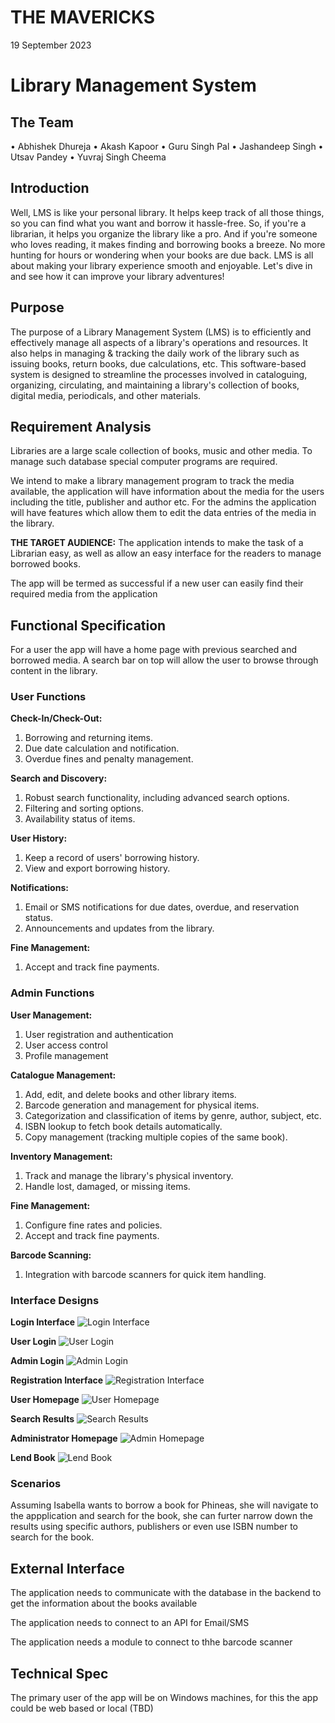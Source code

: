 # THE MAVERICKS
19 September 2023
# Library Management System

## The Team
• Abhishek Dhureja
• Akash Kapoor
• Guru Singh Pal
• Jashandeep Singh
• Utsav Pandey
• Yuvraj Singh Cheema


## Introduction

Well, LMS is like your personal library. It helps keep track of all those things, so you can find what you want and borrow it hassle-free. So, if you're a librarian, it helps you organize the library like a pro. And if you're someone who loves reading, it makes finding and borrowing books a breeze. No more hunting for hours or wondering when your books are due back. LMS is all about making your library experience smooth and enjoyable. Let's dive in and see how it can improve your library adventures!

## Purpose
The purpose of a Library Management System (LMS) is to efficiently and effectively manage all aspects of a library's operations and resources.  It also helps in managing & tracking the daily work of the library such as issuing books, return books, due calculations, etc. This software-based system is designed to streamline the processes involved in cataloguing, organizing, circulating, and maintaining a library's collection of books, digital media, periodicals, and other materials.

## Requirement Analysis

Libraries are a large scale collection of books, music and other media. To manage such database special computer programs are required. 

We intend to make a library management program to track the media available, the application will have information about the media for the users including the title, publisher and author etc. For the admins the application will have features which allow them to edit the data entries of the media in the library.

**THE TARGET AUDIENCE:** The application intends to make the task of a Librarian easy, as well as allow an easy interface for the readers to manage borrowed books.

The app will be termed as successful if a new user can easily find their required media from the application


## Functional Specification

For a user the app will have a home page with previous searched and borrowed media. A search bar on top will allow the user to browse through content in the library.

### User Functions

**Check-In/Check-Out:**
1. Borrowing and returning items.
2. Due date calculation and notification.
3. Overdue fines and penalty management.

**Search and Discovery:**
1. Robust search functionality, including advanced search options.
2. Filtering and sorting options.
3. Availability status of items.

**User History:**
1. Keep a record of users' borrowing history.
2. View and export borrowing history.

**Notifications:**
1. Email or SMS notifications for due dates, overdue, and reservation status.
2. Announcements and updates from the library.

**Fine Management:**
1. Accept and track fine payments.

### Admin Functions

**User Management:**
1. User registration and authentication
2. User access control
3. Profile management

**Catalogue Management:**
1. Add, edit, and delete books and other library items.
2. Barcode generation and management for physical items.
3. Categorization and classification of items by genre, author, subject, etc.
4. ISBN lookup to fetch book details automatically.
5. Copy management (tracking multiple copies of the same book).

**Inventory Management:**
1. Track and manage the library's physical inventory.
2. Handle lost, damaged, or missing items.

**Fine Management:**
1. Configure fine rates and policies.
2. Accept and track fine payments.

**Barcode Scanning:**
1. Integration with barcode scanners for quick item handling.

### Interface Designs

**Login Interface**
![Login Interface](assets/login_interface.png)

**User Login**
![User Login](assets/user_login.png)

**Admin Login**
![Admin Login](assets/admin_login.png)

**Registration Interface**
![Registration Interface](assets/registration_interface.png)

**User Homepage**
![User Homepage](assets/user_home.png)

**Search Results**
![Search Results](assets/search_results.png)

**Administrator Homepage**
![Admin Homepage](assets/admin_home.png)

**Lend Book**
![Lend Book](assets/lend_book.png)

### Scenarios

Assuming Isabella wants to borrow a book for Phineas, she will navigate to the appplication and search for the book, she can furter narrow down the results using specific authors, publishers or even use ISBN number to search for the book.

## External Interface

The application needs to communicate with the database in the backend to get the information about the books available

The application needs to connect to an API for Email/SMS

The application needs a module to connect to thhe barcode scanner

## Technical Spec

The primary user of the app will be on Windows machines, for this the app could be web based or local (TBD)
